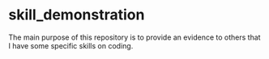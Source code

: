 # skill_demonstration
The main purpose of this repository is to provide an evidence to others that I have some specific skills on coding.
